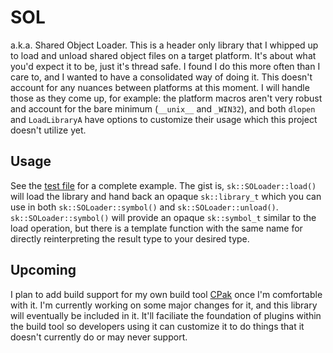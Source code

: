 # SOL

a.k.a. Shared Object Loader. This is a header only library that I whipped up to load and unload shared object files on a target platform. It's about what you'd expect it to be, just it's thread safe. I found I do this more often than I care to, and I wanted to have a consolidated way of doing it. This doesn't account for any nuances between platforms at this moment. I will handle those as they come up, for example: the platform macros aren't very robust and account for the bare minimum (`__unix__` and `_WIN32`), and both `dlopen` and `LoadLibraryA` have options to customize their usage which this project doesn't utilize yet. 

## Usage

See the [test file](./tests/sol_test.cpp) for a complete example. The gist is, `sk::SOLoader::load()` will load the library and hand back an opaque `sk::library_t` which you can use in both `sk::SOLoader::symbol()` and `sk::SOLoader::unload()`. `sk::SOLoader::symbol()` will provide an opaque `sk::symbol_t` similar to the load operation, but there is a template function with the same name for directly reinterpreting the result type to your desired type.

## Upcoming

I plan to add build support for my own build tool [CPak](https://github.com/SoraKatadzuma/cpak) once I'm comfortable with it. I'm currently working on some major changes for it, and this library will eventually be included in it. It'll faciliate the foundation of plugins within the build tool so developers using it can customize it to do things that it doesn't currently do or may never support.
